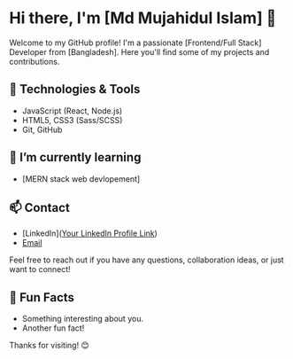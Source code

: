 # Hi there, I'm [Md Mujahidul Islam] 👋

Welcome to my GitHub profile! I'm a passionate [Frontend/Full Stack] Developer from [Bangladesh]. Here you'll find some of my projects and contributions.

## 🔧 Technologies & Tools

- JavaScript (React, Node.js)
- HTML5, CSS3 (Sass/SCSS)
- Git, GitHub

## 🌱 I’m currently learning

- [MERN stack web devlopement]

## 📫 Contact

- [LinkedIn]([Your LinkedIn Profile Link](https://www.linkedin.com/in/mujahid-islam/))
- [Email](mujahidislam400301@gmail.com)

Feel free to reach out if you have any questions, collaboration ideas, or just want to connect!

## 🌟 Fun Facts

- Something interesting about you.
- Another fun fact!

Thanks for visiting! 😊
